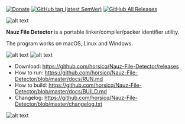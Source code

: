[![Donate](https://img.shields.io/badge/Donate-PayPal-green.svg)](https://www.paypal.com/cgi-bin/webscr?cmd=_s-xclick&hosted_button_id=NF3FBD3KHMXDN)
[![GitHub tag (latest SemVer)](https://img.shields.io/github/tag/horsicq/Nauz-File-Detector.svg)](https://github.com/horsicq/Nauz-File-Detector/releases)
[![GitHub All Releases](https://img.shields.io/github/downloads/horsicq/Nauz-File-Detector/total.svg)](https://github.com/horsicq/Nauz-File-Detector/releases)

![alt text](https://github.com/horsicq/Nauz-File-Detector/blob/master/mascots/mascot.png "Mascot")

**Nauz File Detector** is a portable linker/compiler/packer identifier utility.

The program works on macOS, Linux and Windows.

![alt text](https://github.com/horsicq/Nauz-File-Detector/blob/master/docs/1.png "1")
![alt text](https://github.com/horsicq/Nauz-File-Detector/blob/master/docs/2.png "2")

* Download: https://github.com/horsicq/Nauz-File-Detector/releases
* How to run: https://github.com/horsicq/Nauz-File-Detector/blob/master/docs/RUN.md
* How to build: https://github.com/horsicq/Nauz-File-Detector/blob/master/docs/BUILD.md
* Changelog: https://github.com/horsicq/Nauz-File-Detector/blob/master/changelog.txt

![alt text](https://github.com/horsicq/Nauz-File-Detector/blob/master/mascots/nfd.png "Mascot")
